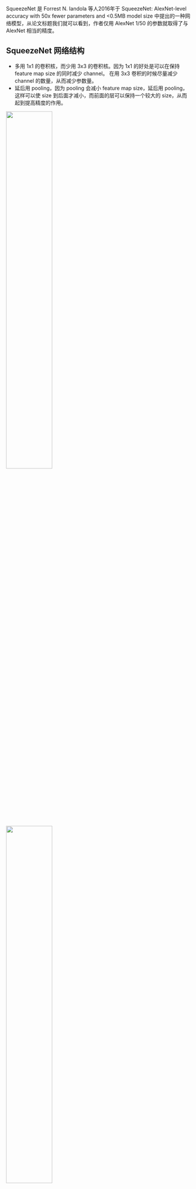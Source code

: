 SqueezeNet 是 Forrest N. Iandola 等人2016年于 SqueezeNet: AlexNet-level accuracy with 50x fewer parameters and <0.5MB model size 中提出的一种网络模型，从论文标题我们就可以看到，作者仅用 AlexNet 1/50 的参数就取得了与 AlexNet 相当的精度。

## SqueezeNet 网络结构

- 多用 1x1 的卷积核，而少用 3x3 的卷积核。因为 1x1 的好处是可以在保持 feature map size 的同时减少 channel。
在用 3x3 卷积的时候尽量减少 channel 的数量，从而减少参数量。
- 延后用 pooling，因为 pooling 会减小 feature map size，延后用 pooling， 这样可以使 size 到后面才减小，而前面的层可以保持一个较大的 size，从而起到提高精度的作用。

<img src=https://s2.loli.net/2024/05/08/2SDOkNIYF1ewB5R.png width='50%'>


<img src=https://s2.loli.net/2024/05/08/XIlaTGs7qYobVNO.png width='50%'>